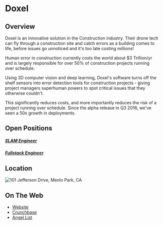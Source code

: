 # Doxel

## Overview
Doxel is an innovative solution in the Construction industry. Their drone tech can fly through a construction site and catch errors as a building comes to life, before issues go unnoticed and it's too late costing millions!

Human error in construction currently costs the world about $3 Trillion/yr and is largely responsible for over 50% of construction projects running over schedule.

Using 3D computer vision and deep learning, Doxel's software turns off the shelf sensors into error detection tools for construction projects - giving project managers superhuman powers to spot critical issues that they otherwise couldn't.

This significantly reduces costs, and more importantly reduces the risk of a project running over schedule. Since the alpha release in Q3 2016, we've seen a 50x growth in deployments.

## Open Positions
##### [SLAM Engineer](https://github.com/the31337/jobs/blob/master/doxel/slam-engineer.md)
##### [Fullstack Engineer](https://github.com/the31337/jobs/blob/master/doxel/fullstack-engineer.md)

## Location
![101 Jefferson Drive, Menlo Park, CA](https://maps.googleapis.com/maps/api/staticmap?center=101+Jefferson+Drive,+Menlo+Park,+CA&zoom=13&scale=false&size=600x300&maptype=roadmap&format=png&visual_refresh=true&markers=size:mid%7Ccolor:0xff0000%7Clabel:1%7C24th+&+Mission+ST,+San+Francisco,+CA)  

## On The Web
+ [Website](http://www.doxel.ai/)
+ [Crunchbase](https://www.crunchbase.com/organization/doxel#/entity)
+ [Angel List](https://angel.co/doxel)
